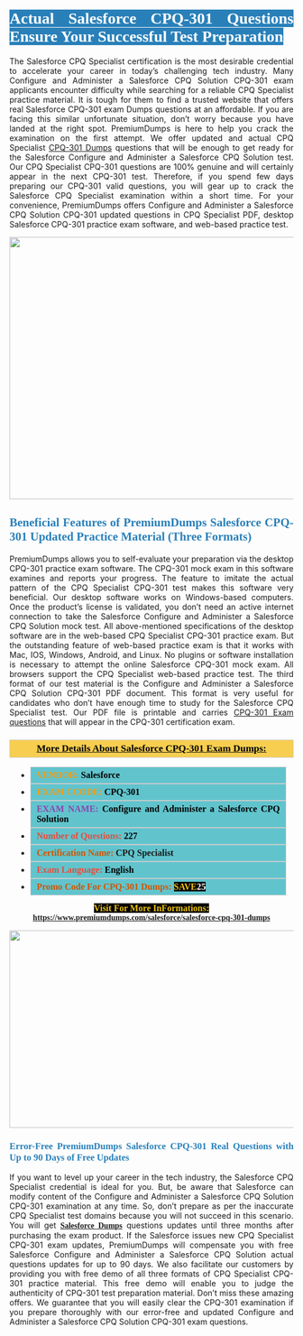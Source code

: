 <h1 style="text-align: justify;"><span style="color:#ffffff;"><span style="font-family:Georgia,serif;"><strong><span style="background-color:#2980b9;">Actual Salesforce CPQ-301 Questions Ensure Your Successful Test Preparation</span></strong></span></span></h1>

<p style="text-align: justify;">The Salesforce CPQ Specialist certification is the most desirable credential to accelerate your career in today’s challenging tech industry. Many Configure and Administer a Salesforce CPQ Solution CPQ-301 exam applicants encounter difficulty while searching for a reliable CPQ Specialist practice material. It is tough for them to find a trusted website that offers real Salesforce CPQ-301 exam Dumps questions at an affordable. If you are facing this similar unfortunate situation, don’t worry because you have landed at the right spot. PremiumDumps is here to help you crack the examination on the first attempt. We offer updated and actual CPQ Specialist <a href="https://www.premiumdumps.com/salesforce/salesforce-cpq-301-dumps">CPQ-301 Dumps</a> questions that will be enough to get ready for the Salesforce Configure and Administer a Salesforce CPQ Solution test. Our CPQ Specialist CPQ-301 questions are 100% genuine and will certainly appear in the next CPQ-301 test. Therefore, if you spend few days preparing our CPQ-301 valid questions, you will gear up to crack the Salesforce CPQ Specialist examination within a short time. For your convenience, PremiumDumps offers Configure and Administer a Salesforce CPQ Solution CPQ-301 updated questions in CPQ Specialist PDF, desktop Salesforce CPQ-301 practice exam software, and web-based practice test.</p>

<p style="text-align: center;"><a href="https://www.premiumdumps.com/salesforce/salesforce-cpq-301-dumps"><img alt="" src="https://i.imgur.com/KJGzbJ2.jpeg" style="width: 700px; height: 465px;" /></a></p>

<h2 style="text-align: justify;"><span style="color:#2980b9;"><span style="font-family:Georgia,serif;"><strong>Beneficial Features of PremiumDumps Salesforce CPQ-301 Updated Practice Material (Three Formats)</strong></span></span></h2>

<p style="text-align: justify;">PremiumDumps allows you to self-evaluate your preparation via the desktop CPQ-301 practice exam software. The CPQ-301 mock exam in this software examines and reports your progress. The feature to imitate the actual pattern of the CPQ Specialist CPQ-301 test makes this software very beneficial. Our desktop software works on Windows-based computers. Once the product’s license is validated, you don’t need an active internet connection to take the Salesforce Configure and Administer a Salesforce CPQ Solution mock test. All above-mentioned specifications of the desktop software are in the web-based CPQ Specialist CPQ-301 practice exam. But the outstanding feature of web-based practice exam is that it works with Mac, IOS, Windows, Android, and Linux. No plugins or software installation is necessary to attempt the online Salesforce CPQ-301 mock exam. All browsers support the CPQ Specialist web-based practice test. The third format of our test material is the Configure and Administer a Salesforce CPQ Solution CPQ-301 PDF document. This format is very useful for candidates who don’t have enough time to study for the Salesforce CPQ Specialist test. Our PDF file is printable and carries <a href="https://www.premiumdumps.com/salesforce/salesforce-cpq-301-dumps">CPQ-301 Exam questions</a> that will appear in the CPQ-301 certification exam.</p>

<h3 style="background: #f7ce50; border: 1px solid rgb(204, 204, 204); padding: 5px 10px; text-align: center;"><span style="font-family:Georgia,serif;"><u><u><span style="color:#000000;"><span style="font-size:11pt"><span style="line-height:normal"><b><span style="font-size:13.0pt"><span cambria="">More Details About Salesforce CPQ-301 Exam Dumps:</span></span></b></span></span></span></u></u></span></h3>

<ul>
	<li style="margin:0cm 10pt">
	<div style="background:#61c4cd; border: 1px solid rgb(204, 204, 204); padding: 5px 10px; text-align: justify;"><span style="font-family:Georgia,serif;"><span style="font-size:11pt"><span style="line-height:normal"><b><span style="font-size:12.0pt"><span new="" roman="" times=""><span style="color:#f39c12;">VENDOR:</span> <span style="color:#000000;">Salesforce</span></span></span></b></span></span></span></div>
	</li>
	<li style="margin:0cm 10pt">
	<div style="background: #61c4cd; border: 1px solid rgb(204, 204, 204); padding: 5px 10px; text-align: justify;"><span style="font-family:Georgia,serif;"><span style="font-size:11pt"><span style="line-height:normal"><b><span style="font-size:12.0pt"><span new="" roman="" times=""><span style="color:#f39c12;">EXAM CCODE:</span> <span style="color:#000000;">CPQ-301</span></span></span></b></span></span></span></div>
	</li>
	<li style="margin:0cm 10pt">
	<div style="background: #61c4cd; border: 1px solid rgb(204, 204, 204); padding: 5px 10px; text-align: justify;"><span style="font-family:Georgia,serif;"><span style="font-size:11pt"><span style="line-height:normal"><b><span style="font-size:12.0pt"><span new="" roman="" times=""><span style="color:#8e44ad;">EXAM NAME:</span> <span style="color:#000000;">Configure and Administer a Salesforce CPQ Solution</span></span></span></b></span></span></span></div>
	</li>
	<li style="margin:0cm 10pt">
	<div style="background: #61c4cd; border: 1px solid rgb(204, 204, 204); padding: 5px 10px;"><span style="font-family:Georgia,serif;"><span style="font-size:11pt"><span style="line-height:normal"><b><span style="font-size:12.0pt"><span new="" roman="" times=""><span style="color:#e74c3c;">Number of Questions:</span><span style="color:#000000;"><span style="color:#f1c40f;"> </span>227</span></span></span></b></span></span></span></div>
	</li>
	<li style="margin:0cm 10pt">
	<div style="background: #61c4cd; border: 1px solid rgb(204, 204, 204); padding: 5px 10px; text-align: justify;"><span style="font-family:Georgia,serif;"><span style="font-size:11pt"><span style="line-height:normal"><b><span style="font-size:12.0pt"><span new="" roman="" times=""><span style="color:#d35400;">Certification Name:</span> CPQ Specialist</span></span></b></span></span></span></div>
	</li>
	<li style="margin:0cm 10pt">
	<div style="background: #61c4cd; border: 1px solid rgb(204, 204, 204); padding: 5px 10px; text-align: justify;"><span style="font-family:Georgia,serif;"><span style="font-size:11pt"><span style="line-height:normal"><b><span style="font-size:12.0pt"><span new="" roman="" times=""><span style="color:#e74c3c;">Exam Language:</span> <span style="color:#000000;">English</span></span></span></b></span></span></span></div>
	</li>
	<li style="margin:0cm 10pt">
	<div style="background: #61c4cd; border: 1px solid rgb(204, 204, 204); padding: 5px 10px;"><span style="font-family:Georgia,serif;"><span style="font-size:11pt"><span style="line-height:normal"><b><span style="font-size:12.0pt"><span new="" roman="" times=""><span style="color:#d35400;">Promo Code For CPQ-301 Dumps:</span><span style="color:#f1c40f;"> <span style="background-color:#000000;">SAVE</span></span><span style="color:#ffffff;"><span style="background-color:#000000;">25</span></span></span></span></b></span></span></span></div>
	</li>
</ul>

<p style="text-align: center;"><span style="font-family:Georgia,serif;"><strong><span style="font-size:16px;"><span style="color:#f1c40f;"><span style="background-color:#000000;">Visit For More InFormations:</span></span></span> <a href="https://www.premiumdumps.com/salesforce/salesforce-cpq-301-dumps">https://www.premiumdumps.com/salesforce/salesforce-cpq-301-dumps</a></strong></span></p>

<p style="text-align: center;"><strong><strong><a href="https://www.premiumdumps.com/salesforce/salesforce-cpq-301-dumps"><img alt="" src="https://i.imgur.com/F18GQwv.jpeg" style="width: 700px; height: 350px;" /></a></strong></strong></p>

<h3 style="text-align: justify;"><span style="color:#2980b9;"><span style="font-family:Georgia,serif;"><strong><strong><strong>Error-Free PremiumDumps Salesforce CPQ-301 Real Questions with Up to 90 Days of Free Updates</strong></strong></strong></span></span></h3>

<p style="text-align: justify;">If you want to level up your career in the tech industry, the Salesforce CPQ Specialist credential is ideal for you. But, be aware that Salesforce can modify content of the Configure and Administer a Salesforce CPQ Solution CPQ-301 examination at any time. So, don’t prepare as per the inaccurate CPQ Specialist test domains because you will not succeed in this scenario. You will get <span style="font-family:Georgia,serif;"><strong><a href="https://www.premiumdumps.com/salesforce-exam-dumps">Salesforce Dumps</a></strong></span> questions updates until three months after purchasing the exam product. If the Salesforce issues new CPQ Specialist CPQ-301 exam updates, PremiumDumps will compensate you with free Salesforce Configure and Administer a Salesforce CPQ Solution actual questions updates for up to 90 days. We also facilitate our customers by providing you with free demo of all three formats of CPQ Specialist CPQ-301 practice material. This free demo will enable you to judge the authenticity of CPQ-301 test preparation material. Don’t miss these amazing offers. We guarantee that you will easily clear the CPQ-301 examination if you prepare thoroughly with our error-free and updated Configure and Administer a Salesforce CPQ Solution CPQ-301 exam questions.</p>
